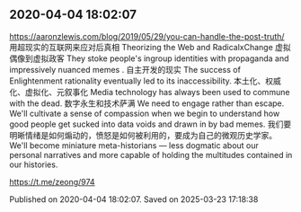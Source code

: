 
## 2020-04-04 18:02:07


https://aaronzlewis.com/blog/2019/05/29/you-can-handle-the-post-truth/
用超现实的互联网来应对后真相
Theorizing the Web and RadicalxChange
虚拟偶像到虚拟政客
They stoke people&#39;s ingroup identities with propaganda and impressively nuanced memes .
自主开发的现实
The success of Enlightenment rationality eventually led to its inaccessibility.
本土化、权威化、虚拟化、元叙事化
Media technology has always been used to commune with the dead.
数字永生和技术萨满
We need to engage rather than escape.
We&#39;ll cultivate a sense of compassion when we begin to understand how good people get sucked into data voids and drawn in by bad memes.
我们要明晰情绪是如何煽动的，愤怒是如何被利用的，要成为自己的微观历史学家。
We&#39;ll become miniature meta-historians — less dogmatic about our personal narratives and more capable of holding the multitudes contained in our histories.

https://t.me/zeong/974

Published on 2020-04-04 18:02:07. Saved on 2025-03-23 17:18:38
